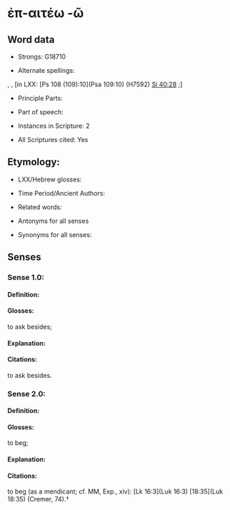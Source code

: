 # ἐπ-αιτέω -ῶ

<!-- Status: S2=NeedsEdits -->
<!-- Lexica used for edits:   -->

## Word data

* Strongs: G18710

* Alternate spellings:

, , [in LXX: [Ps 108 (109):10](Psa 109:10) (H7592) [Si 40:28](Sir.40.28) ;]

* Principle Parts: 


* Part of speech: 


* Instances in Scripture: 2

* All Scriptures cited: Yes

## Etymology: 


* LXX/Hebrew glosses: 


* Time Period/Ancient Authors: 


* Related words: 

* Antonyms for all senses

* Synonyms for all senses: 


## Senses 


### Sense  1.0: 

#### Definition: 

#### Glosses: 

to ask besides; 

#### Explanation: 


#### Citations: 

to ask besides. 

### Sense  2.0: 

#### Definition: 

#### Glosses: 

to beg; 

#### Explanation: 


#### Citations: 

to beg (as a mendicant; cf. MM, Exp., xiv): [Lk 16:3](Luk 16:3) [18:35](Luk 18:35) (Cremer, 74).†

